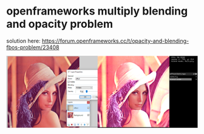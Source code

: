 # openframeworks multiply blending and opacity problem

solution here: https://forum.openframeworks.cc/t/opacity-and-blending-fbos-problem/23408

![alt tag](https://github.com/biterek/blendProblem/blob/master/problem03.png)

